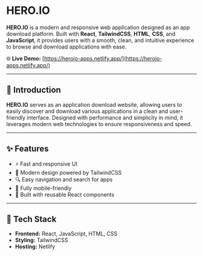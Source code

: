# HERO.IO

**HERO.IO** is a modern and responsive web application designed as an app download platform. Built with **React**, **TailwindCSS**, **HTML**, **CSS**, and **JavaScript**, it provides users with a smooth, clean, and intuitive experience to browse and download applications with ease.

🌐 **Live Demo:** [https://heroio-apps.netlify.app/](https://heroio-apps.netlify.app/)

---


## 🚀 Introduction

**HERO.IO** serves as an application download website, allowing users to easily discover and download various applications in a clean and user-friendly interface. Designed with performance and simplicity in mind, it leverages modern web technologies to ensure responsiveness and speed.

---

## ✨ Features

- ⚡ Fast and responsive UI  
- 🎨 Modern design powered by TailwindCSS  
- 🔍 Easy navigation and search for apps  
- 📱 Fully mobile-friendly  
- 🧩 Built with reusable React components  

---

## 🧰 Tech Stack

- **Frontend:** React, JavaScript, HTML, CSS  
- **Styling:** TailwindCSS  
- **Hosting:** Netlify  